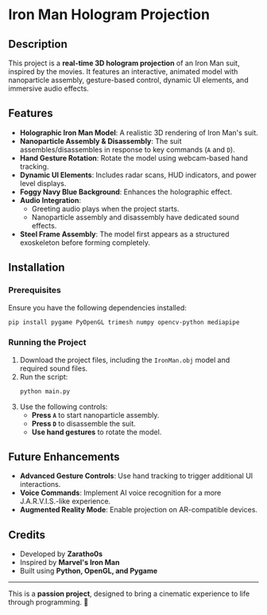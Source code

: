 # Iron Man Hologram Projection

## Description
This project is a **real-time 3D hologram projection** of an Iron Man suit, inspired by the movies. It features an interactive, animated model with nanoparticle assembly, gesture-based control, dynamic UI elements, and immersive audio effects.

## Features
- **Holographic Iron Man Model**: A realistic 3D rendering of Iron Man's suit.
- **Nanoparticle Assembly & Disassembly**: The suit assembles/disassembles in response to key commands (`A` and `D`).
- **Hand Gesture Rotation**: Rotate the model using webcam-based hand tracking.
- **Dynamic UI Elements**: Includes radar scans, HUD indicators, and power level displays.
- **Foggy Navy Blue Background**: Enhances the holographic effect.
- **Audio Integration**:
  - Greeting audio plays when the project starts.
  - Nanoparticle assembly and disassembly have dedicated sound effects.
- **Steel Frame Assembly**: The model first appears as a structured exoskeleton before forming completely.

## Installation
### Prerequisites
Ensure you have the following dependencies installed:

```sh
pip install pygame PyOpenGL trimesh numpy opencv-python mediapipe
```

### Running the Project
1. Download the project files, including the `IronMan.obj` model and required sound files.
2. Run the script:
   ```sh
   python main.py
   ```
3. Use the following controls:
   - **Press `A`** to start nanoparticle assembly.
   - **Press `D`** to disassemble the suit.
   - **Use hand gestures** to rotate the model.

## Future Enhancements
- **Advanced Gesture Controls**: Use hand tracking to trigger additional UI interactions.
- **Voice Commands**: Implement AI voice recognition for a more J.A.R.V.I.S.-like experience.
- **Augmented Reality Mode**: Enable projection on AR-compatible devices.

## Credits
- Developed by **Zaratho0s**
- Inspired by **Marvel's Iron Man**
- Built using **Python, OpenGL, and Pygame**

---
This is a **passion project**, designed to bring a cinematic experience to life through programming. 🚀

